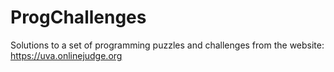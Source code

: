 # ProgChallenges
Solutions to a set of programming puzzles and challenges from the website: https://uva.onlinejudge.org
